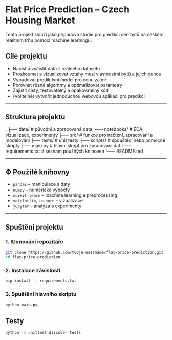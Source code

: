 # Flat Price Prediction – Czech Housing Market

Tento projekt slouží jako případová studie pro predikci cen bytů na českém realitním trhu pomocí machine learningu.

## Cíle projektu

- Načíst a vyčistit data z reálného datasetu
- Prozkoumat a vizualizovat vztahy mezi vlastnostmi bytů a jejich cenou
- Vybudovat prediktivní model pro cenu za m²
- Porovnat různé algoritmy a optimalizovat parametry
- Zajistit čistý, testovatelný a opakovatelný kód
- (Volitelně) vytvořit jednoduchou webovou aplikaci pro predikci

---

## Struktura projektu

.
├── data/ # původní a zpracovaná data
├── notebooks/ # EDA, vizualizace, experimenty
├── src/ # funkce pro načtení, zpracování a modelování
├── tests/ # unit testy
├── scripts/ # spouštěcí nebo pomocné skripty
├── main.py # hlavní skript pro zpracování dat
├── requirements.txt # seznam použitých knihoven
└── README.md

---

## ⚙️ Použité knihovny

- `pandas` – manipulace s daty
- `numpy` – numerické výpočty
- `scikit-learn` – machine learning a preprocessing
- `matplotlib`, `seaborn` – vizualizace
- `jupyter` – analýza a experimenty

---

## Spuštění projektu

### 1. Klonování repozitáře

```bash
git clone https://github.com/tvoje-username/flat-price-prediction.git
cd flat-price-prediction
```

### 2. Instalace závislostí

```bash
pip install -r requirements.txt
```

### 3. Spuštění hlavního skriptu

```bash
python main.py
```

## Testy

```bash
python -m unittest discover tests
```

